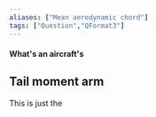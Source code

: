 ```yaml
---
aliases: ["Mean aerodynamic chord"]
tags: ["Question","QFormat3"]
---
```


#### What's an aircraft's
## Tail moment arm
This is just the 